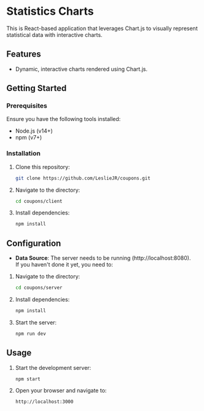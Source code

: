 # Statistics Charts

This is React-based application that leverages Chart.js to visually represent statistical data with interactive charts.

## Features

- Dynamic, interactive charts rendered using Chart.js.

## Getting Started

### Prerequisites

Ensure you have the following tools installed:
- Node.js (v14+)
- npm (v7+)

### Installation

1. Clone this repository:
   ```bash
   git clone https://github.com/LeslieJR/coupons.git
   ```
2. Navigate to the directory:
   ```bash
   cd coupons/client
   ```
3. Install dependencies:
   ```bash
   npm install
   ```

## Configuration

- **Data Source**: The server needs to be running (http://localhost:8080).  
If you haven't done it yet, you need to:

1. Navigate to the directory:
   ```bash
   cd coupons/server
   ```
2. Install dependencies:
   ```bash
   npm install
   ```
3. Start the server:
   ```bash
   npm run dev
   ```

## Usage

1. Start the development server:
   ```bash
   npm start
   ```

2. Open your browser and navigate to:
   ```
   http://localhost:3000
   ```


